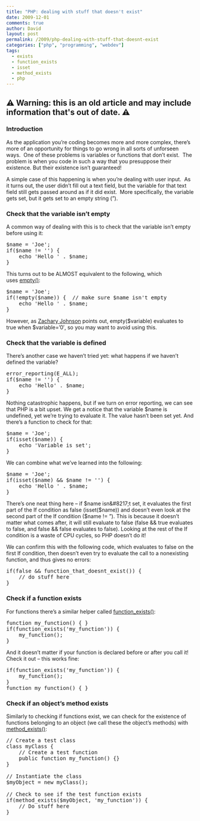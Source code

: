 ```yaml
---
title: "PHP: dealing with stuff that doesn't exist"
date: 2009-12-01
comments: true
author: David
layout: post
permalink: /2009/php-dealing-with-stuff-that-doesnt-exist
categories: ["php", "programming", "webdev"]
tags:
  - exists
  - function_exists
  - isset
  - method_exists
  - php
---
```


## ⚠️ Warning: this is an old article and may include information that's out of date. ⚠️

### Introduction

As the application you&#8217;re coding becomes more and more complex, there&#8217;s more of an opportunity for things to go wrong in all sorts of unforseen ways.  One of these problems is variables or functions that don&#8217;t exist.  The problem is when you code in such a way that you presuppose their existence. But their existence isn&#8217;t guaranteed!

A simple case of this happening is when you&#8217;re dealing with user input.  As it turns out, the user didn&#8217;t fill out a text field, but the variable for that text field still gets passed around as if it did exist.  More specifically, the variable gets set, but it gets set to an empty string (&#8221;).

### Check that the variable isn&#8217;t empty

A common way of dealing with this is to check that the variable isn&#8217;t empty before using it:

<pre name="code" class="PHP">$name = 'Joe';
if($name != '') {
	echo 'Hello ' . $name;
}</pre>

This turns out to be ALMOST equivalent to the following, which uses [empty()][1]:

<pre name="code" class="PHP">$name = 'Joe';
if(!empty($name)) {  // make sure $name isn't empty
    echo 'Hello ' . $name;
}
</pre>

However, as [Zachary Johnson][2] points out, empty($variable) evaluates to true when $variable=&#8217;0&#8242;, so you may want to avoid using this.

### Check that the variable is defined

There&#8217;s another case we haven&#8217;t tried yet: what happens if we haven&#8217;t defined the variable?

<pre name="code" class="PHP">error_reporting(E_ALL);
if($name != '') {
	echo 'Hello' . $name;
}</pre>

Nothing catastrophic happens, but if we turn on error reporting, we can see that PHP is a bit upset. We get a notice that the variable $name is undefined, yet we&#8217;re trying to evaluate it. The value hasn&#8217;t been set yet. And there&#8217;s a function to check for that:

<pre name="code" class="PHP">$name = 'Joe';
if(isset($name)) {
	echo 'Variable is set';
}</pre>

We can combine what we&#8217;ve learned into the following:

<pre name="code" class="PHP">$name = 'Joe';
if(isset($name) &#038;&#038; $name != '') {
	echo 'Hello ' . $name;
}</pre>

There&#8217;s one neat thing here &#8211; if $name isn&#8217;t set, it evaluates the first part of the If condition as false (isset($name)) and doesn&#8217;t even look at the second part of the If condition ($name != &#8221;). This is because it doesn&#8217;t matter what comes after, it will still evaluate to false (false &#038;&#038; true evaluates to false, and false &#038;&#038; false evaluates to false). Looking at the rest of the If condition is a waste of CPU cycles, so PHP doesn&#8217;t do it!

We can confirm this with the following code, which evaluates to false on the first If condition, then doesn&#8217;t even try to evaluate the call to a nonexisting function, and thus gives no errors:

<pre name="code" class="PHP">if(false &#038;&#038; function_that_doesnt_exist()) {
	// do stuff here
}</pre>

### Check if a function exists

For functions there&#8217;s a similar helper called [function_exists()][3]:

<pre name="code" class="PHP">function my_function() { }
if(function_exists('my_function')) {
	my_function();
}</pre>

And it doesn&#8217;t matter if your function is declared before or after you call it! Check it out &#8211; this works fine:

<pre name="code" class="PHP">if(function_exists('my_function')) {
	my_function();
}
function my_function() { }</pre>

### Check if an object&#8217;s method exists

Similarly to checking if functions exist, we can check for the existence of functions belonging to an object (we call these the object&#8217;s methods) with [method_exists()][4]:

<pre name="code" class="PHP">// Create a test class
class myClass {
	// Create a test function
	public function my_function() {}
}

// Instantiate the class
$myObject = new myClass();

// Check to see if the test function exists
if(method_exists($myObject, 'my_function')) {
	// Do stuff here
}</pre>

[1]: http://www.php.net/manual/en/function.empty.php
[2]: http://www.zachstronaut.com/posts/2009/02/09/careful-with-php-empty.html
[3]: http://us3.php.net/manual/en/function.function-exists.php
[4]: http://php.net/manual/en/function.method-exists.php
